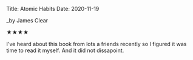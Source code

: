 Title: Atomic Habits
Date: 2020-11-19

_by James Clear

★★★★

I've heard about this book from lots a friends recently so I figured it was time to read it myself. And it did not dissapoint. 
